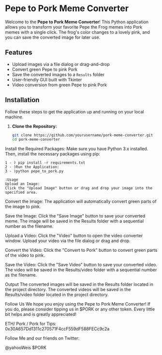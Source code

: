 # Pepe to Pork Meme Converter

Welcome to the **Pepe to Pork Meme Converter**! This Python application allows you to transform your favorite Pepe the Frog memes into Pork memes with a single click. The frog's color changes to a lovely pink, and you can save the converted image for later use.

## Features
- Upload images via a file dialog or drag-and-drop
- Convert green Pepe to pink Pork
- Save the converted images to a `Results` folder
- User-friendly GUI built with Tkinter
- Video conversion from green Pepe to pink Pork

## Installation

Follow these steps to get the application up and running on your local machine.

1. **Clone the Repository:**
   ```sh
   git clone https://github.com/yourusername/pork-meme-converter.git
   cd pork-meme-converter


Install the Required Packages:
Make sure you have Python 3.x installed. Then, install the necessary packages using pip:


   ```
   1 - ) pip install -r requirements.txt
   2 - )Run the Application:
   3 - )python pepe_to_pork.py

:Usage
   Upload an Image:
   Click the "Upload Image" button or drag and drop your image into the specified area.
   ```


Convert the Image:
The application will automatically convert green parts of the image to pink.

Save the Image:
Click the "Save Image" button to save your converted meme. The image will be saved in the Results folder with a sequential number as the filename.

Upload a Video:
Click the "Video" button to open the video converter window. Upload your video via the file dialog or drag and drop.

Convert the Video:
Click the "Convert to Pork" button to convert green parts of the video to pink.

Save the Video:
Click the "Save Video" button to save your converted video. The video will be saved in the Results/video folder with a sequential number as the filename.

Output
The converted images will be saved in the Results folder located in the project directory.
The converted videos will be saved in the Results/video folder located in the project directory.

Follow Us
We hope you enjoy using the Pepe to Pork Meme Converter! If you do, please consider tipping us in $PORK or any other token. Every little bit helps and is greatly appreciated!

ETH/ Pork / Pork for Tips: 0x30A657Dd1311c270571F4ccF559dF588FECc9c2a

Follow Me and our friends on Twitter:

@yahooWeis
$PORK



